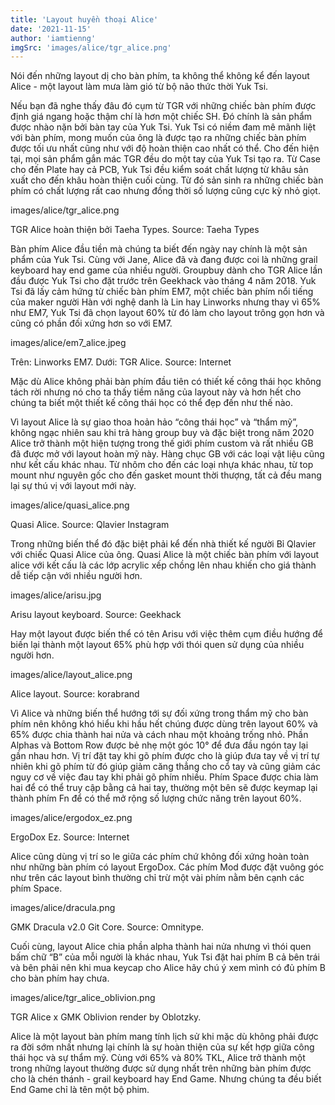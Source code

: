```yaml
---
title: 'Layout huyền thoại Alice'
date: '2021-11-15'
author: 'iamtienng'
imgSrc: 'images/alice/tgr_alice.png'
---
```

Nói đến những layout dị cho bàn phím, ta không thể không kể đến layout Alice - một layout làm mưa làm gió từ bộ não thức thời Yuk Tsi.

Nếu bạn đã nghe thấy đâu đó cụm từ TGR với những chiếc bàn phím được định giá ngang hoặc thậm chí là hơn một chiếc SH. Đó chính là sản phẩm được nhào nặn bởi bàn tay của Yuk Tsi. Yuk Tsi có niềm đam mê mãnh liệt với bàn phím, mong muốn của ông là được tạo ra những chiếc bàn phím được tối ưu nhất cũng như với độ hoàn thiện cao nhất có thể. Cho đến hiện tại, mọi sản phẩm gắn mác TGR đều do một tay của Yuk Tsi tạo ra. Từ Case cho đến Plate hay cả PCB, Yuk Tsi đều kiểm soát chất lượng từ khâu sản xuất cho đến khâu hoàn thiện cuối cùng. Từ đó sản sinh ra những chiếc bàn phím có chất lượng rất cao nhưng đồng thời số lượng cũng cực kỳ nhỏ giọt.

images/alice/tgr_alice.png

TGR Alice hoàn thiện bởi Taeha Types. Source: Taeha Types

Bàn phím Alice đầu tiền mà chúng ta biết đến ngày nay chính là một sản phẩm của Yuk Tsi. Cùng với Jane, Alice đã và đang được coi là những grail keyboard hay end game của nhiều người. Groupbuy dành cho TGR Alice lần đầu được Yuk Tsi cho đặt trước trên Geekhack vào tháng 4 năm 2018. Yuk Tsi đã lấy cảm hứng từ chiếc bàn phím EM7, một chiếc bàn phím nổi tiếng của maker người Hàn với nghệ danh là Lin hay Linworks nhưng thay vì 65% như EM7, Yuk Tsi đã chọn layout 60% từ đó làm cho layout trông gọn hơn và cũng có phần đối xứng hơn so với EM7.

images/alice/em7_alice.jpeg

Trên: Linworks EM7. Dưới: TGR Alice. Source: Internet

Mặc dù Alice không phải bàn phím đầu tiên có thiết kế công thái học không tách rời nhưng nó cho ta thấy tiềm năng của layout này và hơn hết cho chúng ta biết một thiết kế công thái học có thể đẹp đến như thế nào.

Vì layout Alice là sự giao thoa hoản hảo “công thái học” và “thẩm mỹ”, không ngạc nhiên sau khi trả hàng group buy và đặc biệt trong năm 2020 Alice trở thành một hiện tượng trong thế giới phím custom và rất nhiều GB đã được mở với layout hoàn mỹ này. Hàng chục GB với các loại vật liệu cũng như kết cấu khác nhau. Từ nhôm cho đến các loại nhựa khác nhau, từ top mount như nguyên gốc cho đến gasket mount thời thượng, tất cả đều mang lại sự thú vị với layout mới này.

images/alice/quasi_alice.png

Quasi Alice. Source: Qlavier Instagram

Trong những biến thể đó đặc biệt phải kể đến nhà thiết kế người Bỉ Qlavier với chiếc Quasi Alice của ông. Quasi Alice là một chiếc bàn phím với layout alice với kết cấu là các lớp acrylic xếp chồng lên nhau khiến cho giá thành dễ tiếp cận với nhiều người hơn.

images/alice/arisu.jpg

Arisu layout keyboard. Source: Geekhack

Hay một layout được biến thể có tên Arisu với việc thêm cụm điều hướng để biến lại thành một layout 65% phù hợp với thói quen sử dụng của nhiều người hơn.

images/alice/layout_alice.png

Alice layout. Source: korabrand

Vì Alice và những biến thể hướng tới sự đối xứng trong thẩm mỹ cho bàn phím nên không khó hiểu khi hầu hết chúng được dùng trên layout 60% và 65% được chia thành hai nửa và cách nhau một khoảng trống nhỏ. Phần Alphas và Bottom Row được bẻ nhẹ một góc 10° để đưa đầu ngón tay lại gần nhau hơn. Vị trí đặt tay khi gõ phím được cho là giúp đưa tay về vị trí tự nhiên khi gõ phím từ đó giúp giảm căng thẳng cho cổ tay và cũng giảm các nguy cơ về việc đau tay khi phải gõ phím nhiều. Phím Space được chia làm hai để có thể truy cập bằng cả hai tay, thường một bên sẽ được keymap lại thành phím Fn để có thể mở rộng số lượng chức năng trên layout 60%.

images/alice/ergodox_ez.png

ErgoDox Ez. Source: Internet

Alice cũng dùng vị trí so le giữa các phím chứ không đối xứng hoàn toàn như những bàn phím có layout ErgoDox. Các phím Mod được đặt vuông góc như trên các layout bình thường chỉ trừ một vài phím nằm bên cạnh các phím Space.

images/alice/dracula.png

GMK Dracula v2.0 Git Core. Source: Omnitype.

Cuối cùng, layout Alice chia phần alpha thành hai nửa nhưng vì thói quen bấm chữ “B” của mỗi người là khác nhau, Yuk Tsi đặt hai phím B cả bên trái và bên phải nên khi mua keycap cho Alice hãy chú ý xem mình có đủ phím B cho bàn phím hay chưa.

images/alice/tgr_alice_oblivion.png

TGR Alice x GMK Oblivion render by Oblotzky.

Alice là một layout bàn phím mang tính lịch sử khi mặc dù không phải được ra đời sớm nhất nhưng lại chính là sự hoàn thiện của sự kết hợp giữa công thái học và sự thẩm mỹ. Cùng với 65% và 80% TKL, Alice trở thành một trong những layout thường được sử dụng nhất trên những bàn phím được cho là chén thánh - grail keyboard hay End Game. Nhưng chúng ta đều biết End Game chỉ là tên một bộ phim.